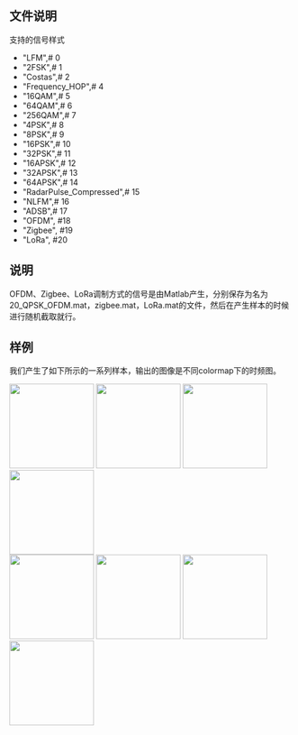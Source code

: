 <!--
 * @Date: 2025-08-17 10:33:03
 * @LastEditors: thomas-smith123 thomas-smith@live.cn
 * @LastEditTime: 2025-08-30 15:31:42
 * @FilePath: \MG-orphan\README.md
-->

## 文件说明
支持的信号样式
- "LFM",# 0
- "2FSK",# 1
- "Costas",# 2
- "Frequency_HOP",# 4
- "16QAM",# 5
- "64QAM",# 6
- "256QAM",# 7
- "4PSK",# 8
- "8PSK",# 9
- "16PSK",# 10
- "32PSK",# 11
- "16APSK",# 12
- "32APSK",# 13
- "64APSK",# 14
- "RadarPulse_Compressed",# 15
- "NLFM",# 16
- "ADSB",# 17
- "OFDM", #18
- "Zigbee", #19
- "LoRa", #20

## 说明
OFDM、Zigbee、LoRa调制方式的信号是由Matlab产生，分别保存为名为20_QPSK_OFDM.mat，zigbee.mat，LoRa.mat的文件，然后在产生样本的时候进行随机截取就行。

## 样例
我们产生了如下所示的一系列样本，输出的图像是不同colormap下的时频图。
<div>
    <img width=150 height=150 src=example_pics/1839_-5.png></a>
    <img width=150 height=150 src=example_pics/1840_-5.png></a>
    <img width=150 height=150 src=example_pics/1841_-5.png></a>
    <img width=150 height=150 src=example_pics/1842_-5.png></a>
</div>
<div>
    <img width=150 height=150 src=example_pics/1843_-5.png></a>
    <img width=150 height=150 src=example_pics/1844_-5.png></a>
    <img width=150 height=150 src=example_pics/1845_-5.png></a>
    <img width=150 height=150 src=example_pics/1846_-5.png></a>
</div>
